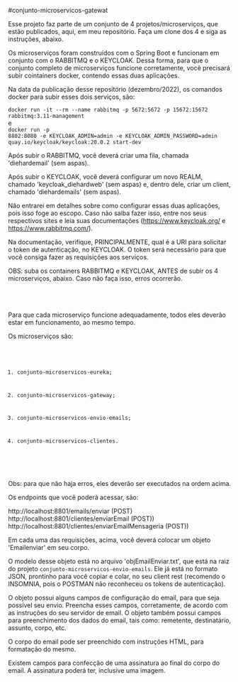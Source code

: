 ﻿#conjunto-microservicos-gatewat
 
  Esse projeto faz parte de um conjunto de 4 projetos/microserviços, que estão publicados, aqui, em meu repositório. Faça um clone dos 4 e siga as instruções, abaixo.
 
 
Os microserviços foram construídos com o Spring Boot e funcionam em conjunto com o RABBITMQ e o KEYCLOAK. Dessa forma, para que o conjunto completo de microserviços funcione corretamente, você precisará subir cointainers docker, contendo essas duas aplicações. 


 Na data da publicação desse repositório (dezembro/2022), os comandos docker para subir esses dois serviços, são:
 
 <code>docker run -it --rm --name rabbitmq -p 5672:5672 -p 15672:15672 rabbitmq:3.11-management</code>
 </br>e</br>
 <code>docker run -p 8802:8080 -e KEYCLOAK_ADMIN=admin -e KEYCLOAK_ADMIN_PASSWORD=admin quay.io/keycloak/keycloak:20.0.2 start-dev</code>


Após subir o RABBITMQ, você deverá criar uma fila, chamada 'diehardemail' (sem aspas).

Após subir o KEYCLOAK, você deverá configurar um novo REALM, chamado 'keycloak_diehardweb' (sem aspas) e, dentro dele, criar um client, chamado 'diehardemails' (sem aspas). 

Não entrarei em detalhes sobre como configurar essas duas aplicações, pois isso foge ao escopo. Caso não saiba fazer isso, entre nos seus respectivos sites e leia  suas documentações (https://www.keycloak.org/ e https://www.rabbitmq.com/).
 
 Na documentação, verifique, PRINCIPALMENTE, qual é a URI para solicitar o token de autenticação, no KEYCLOAK. O token será necessário para que você consiga fazer as requisições aos serviços.
 
OBS: suba os containers RABBITMQ e KEYCLOAK, ANTES de subir os 4 microserviços, abaixo. Caso não faça isso, erros ocorrerão.
 
 </br></br></br>
Para que cada microserviço funcione adequadamente, todos eles deverão estar em funcionamento, ao mesmo tempo.
 
 Os microserviços são:
  <code>
 1) conjunto-microservicos-eureka;
 
 2) conjunto-microservicos-gateway;
 
 3) conjunto-microservicos-envio-emails;
 
 4) conjunto-microservicos-clientes.
 </code>
 
 Obs: para que não haja erros, eles deverão ser executados na ordem acima.
 
 
 Os endpoints que você poderá acessar, são:
 
 http://localhost:8801/emails/enviar  (POST)</br>
 http://localhost:8801/clientes/enviarEmail  (POST))</br>
 http://localhost:8801/clientes/enviarEmailMensageria  (POST))</br>
 
 
 Em cada uma das requisições, acima, você deverá colocar um objeto 'Emailenviar' em seu corpo.
 
 O modelo desse objeto está no arquivo 'objEmailEnviar.txt', que está na raiz do projeto <code>conjunto-microservicos-envio-emails</code>. Ele já está no formato JSON, prontinho para você copiar e colar, no seu client rest (recomendo o INSOMNIA, pois o POSTMAN não reconheceu os tokens de autenticação).
 
 O objeto possui alguns campos de configuração do email, para que seja possível seu envio. Preencha esses campos, corretamente, de acordo com as instruções do seu servidor de email.
 O objeto também possui campos para preenchimento dos dados do email, tais como: remetente, destinatário, assunto, corpo, etc. 
 
 O corpo do email pode ser preenchido com instruções HTML, para formatação do mesmo.
 
 Existem campos para confecção de uma assinatura ao final do corpo do email. A assinatura poderá ter, inclusive uma imagem.
